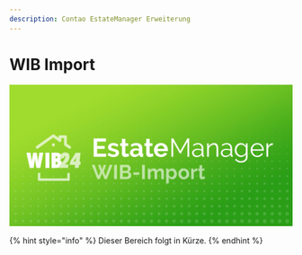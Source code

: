 ```yaml
---
description: Contao EstateManager Erweiterung
---
```


# WIB Import

![](../../.gitbook/assets/produktbild_wib-import_github.jpg)

{% hint style="info" %}
Dieser Bereich folgt in Kürze.
{% endhint %}

